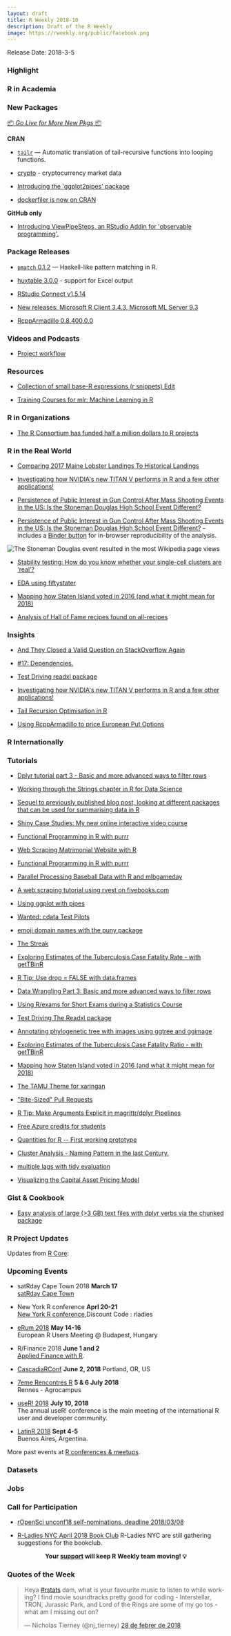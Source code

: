 ```yaml
---
layout: draft
title: R Weekly 2018-10
description: Draft of the R Weekly
image: https://rweekly.org/public/facebook.png
---
```


Release Date: 2018-3-5

###  Highlight



###  R in Academia



###  New Packages

<p class="added-hostname"><a href="https://rweekly.org/live" target="_blank" class="externalLink">📦 <i>Go Live for More New Pkgs</i> 📦</a></p>

**CRAN**

+ [`tailr`](https://cran.r-project.org/web/packages/tailr/) — Automatic translation of tail-recursive functions into looping functions.


+ [crypto](https://CRAN.R-project.org/package=crypto) - cryptocurrency market data

+ [Introducing the 'ggplot2pipes' package](https://coolbutuseless.bitbucket.io/2018/02/27/introducing-the-ggplot2pipes-package/)

+ [dockerfiler is now on CRAN](http://colinfay.me/dockerfiler-cran/)

**GitHub only**

+ [Introducing ViewPipeSteps, an RStudio Addin for 'observable programming'.](https://daranzolin.github.io/articles/2018-02/ViewPipeSteps)

### Package Releases

+ [`pmatch` 0.1.2](https://cran.r-project.org/web/packages/pmatch/) —  Haskell-like pattern matching in R.


+ [huxtable 3.0.0](https://cran.r-project.org/package=huxtable) - support for Excel output

+ [RStudio Connect v1.5.14](https://blog.rstudio.com/2018/03/02/rstudio-connect-v1-5-14/)

+ [New releases: Microsoft R Client 3.4.3, Microsoft ML Server 9.3](http://blog.revolutionanalytics.com/2018/02/mrclient343.html)

+ [RcppArmadillo 0.8.400.0.0](http://dirk.eddelbuettel.com/blog/2018/03/01#rcpparmadillo_0.8.400.0.0)

###  Videos and Podcasts

+ [Project workflow](https://www.youtube.com/watch?v=boKFxBniUH0)


###  Resources

+ [Collection of small base-R expressions (r snippets) Edit](https://github.com/amrrs/30-seconds-of-r-code)

+ [Training Courses for mlr: Machine Learning in R](https://mlr-org.github.io/mlr-training-courses/)

###  R in Organizations


+ [The R Consortium has funded half a million dollars to R projects](http://blog.revolutionanalytics.com/2018/02/r-consortium-milestone.html)


### R in the Real World

+ [Comparing 2017 Maine Lobster Landings To Historical Landings](https://rud.is/b/2018/03/02/comparing-2017-maine-lobster-landings-to-historical-landings/)

+ [Investigating how NVIDIA's new TITAN V performs in R and a few other applications!](https://www.brucemeng.ca/post/titan-v-and-r-performance/)

+ [Persistence of Public Interest in Gun Control After Mass Shooting Events in the US: Is the Stoneman Douglas High School Event Different?](https://rawgit.com/benmarwick/Persistence-of-Public-Interest-in-Gun-Control/master/README.html)

+ [Persistence of Public Interest in Gun Control After Mass Shooting Events in the US: Is the Stoneman Douglas High School Event Different?](https://cdn.rawgit.com/benmarwick/Persistence-of-Public-Interest-in-Gun-Control/a6bc2bf5/README.html) - includes a [Binder button](https://mybinder.org/v2/gh/benmarwick/Persistence-of-Public-Interest-in-Gun-Control/master) for in-browser reproducibility of the analysis.

![The Stoneman Douglas event resulted in the most Wikipedia page views](https://raw.githubusercontent.com/benmarwick/Persistence-of-Public-Interest-in-Gun-Control/master/figures/unnamed-chunk-14-1.png)

+ [Stability testing: How do you know whether your single-cell clusters are ‘real’?](http://jef.works/blog/2018/02/28/stability-testing/)

+ [EDA using fiftystater](https://pradeepadhokshaja.wordpress.com/2018/02/27/exploratory-data-analysis-of-the-zillow-housing-data/)


+ [Mapping how Staten Island voted in 2016 (and what it might mean for 2018)](https://mattherman.info/blog/cd11-vote/)

+ [Analysis of Hall of Fame recipes found on all-recipes](https://p-mckenzie.github.io/r/2018/02/23/allrecipes-hall-of-fame/)


### Insights

+ [And They Closed a Valid Question on StackOverflow Again](https://yihui.name/en/2018/02/closed-so-question/)

+ [#17: Dependencies.](http://dirk.eddelbuettel.com/blog/2018/02/28#017_dependencies)

+ [Test Driving readxl package](http://kgilds.rbind.io/2018/02/26/test-driving-readxl-package/)

+ [Investigating how NVIDIA's new TITAN V performs in R and a few other applications!](https://www.brucemeng.ca/post/titan-v-and-r-performance/)

+ [Tail Recursion Optimisation in R](https://mailund.github.io/r-programmer-blog/post/2018-03-02-tailr-tail-recursion-optimisation-in-r/)

+ [Using RcppArmadillo to price European Put Options](http://gallery.rcpp.org//articles/black-scholes-three-ways/)


### R Internationally




###  Tutorials

+ [Dplyr tutorial part 3 - Basic and more advanced ways to filter rows](https://suzan.rbind.io/2018/02/dplyr-tutorial-3/)

+ [Working through the Strings chapter in R for Data Science](http://annamarbut.blogspot.com/2018/02/working-with-strings.html)

+ [Sequel to previously published blog post, looking at different packages that can be used for summarising data in R](https://dabblingwithdata.wordpress.com/2018/02/26/r-packages-for-summarising-data-part-2/)

+ [Shiny Case Studies: My new online interactive video course](https://deanattali.com/blog/shiny-use-cases-datacamp-course/)

+ [Functional Programming in R with purrr](https://towardsdatascience.com/functional-programming-in-r-with-purrr-469e597d0229)

+ [Web Scraping Matrimonial Website with R](https://www.listendata.com/2018/02/web-scraping-website-with-r.html)

+ [Functional Programming in R with purrr](https://towardsdatascience.com/functional-programming-in-r-with-purrr-469e597d0229)

+ [Parallel Processing Baseball Data with R and mlbgameday](http://www.datascienceriot.com//r/mlbgameday-basics/)

+ [A web scraping tutorial using rvest on fivebooks.com](https://edomt.github.io/Rvest-Fivebooks/)

+ [Using ggplot with pipes](https://coolbutuseless.bitbucket.io/2018/02/25/using-ggplot-with-pipes/)

+ [Wanted: cdata Test Pilots](http://www.win-vector.com/blog/2018/02/wanted-cdata-test-pilots/)

+ [emoji domain names with the puny package](https://purrple.cat/blog/2018/02/26/emoji-domain-names-with-the-puny-package/)

+ [The Streak](http://kgilds.rbind.io/2018/02/26/the-streak/)

+ [Exploring Estimates of the Tuberculosis Case Fatality Rate - with getTBinR](http://www.samabbott.co.uk/post/est-cfr-gettbinr/)

+ [R Tip: Use drop = FALSE with data.frames](http://www.win-vector.com/blog/2018/02/r-tip-use-drop-false-with-data-frames/)

+ [Data Wrangling Part 3: Basic and more advanced ways to filter rows](https://suzan.rbind.io/2018/02/dplyr-tutorial-3/)

+ [Using R/exams for Short Exams during a Statistics Course](http://www.R-exams.org/general/uni_koblenz_landau/)


+ [Test Driving The Readxl package](http://kgilds.rbind.io/2018/02/26/test-driving-readxl-package/)

+ [Annotating phylogenetic tree with images using ggtree and ggimage](https://guangchuangyu.github.io/2018/03/annotating-phylogenetic-tree-with-images-using-ggtree-and-ggimage/)

+ [Exploring Estimates of the Tuberculosis Case Fatality Ratio - with getTBinR](http://www.samabbott.co.uk/post/est-cfr-gettbinr/)

+ [ Mapping how Staten Island voted in 2016 (and what it might mean for 2018)](https://mattherman.info/blog/cd11-vote/)

+ [The TAMU Theme for xaringan](https://yihui.name/en/2018/02/tamu-theme-xaringan/)

+ ["Bite-Sized" Pull Requests](https://yihui.name/en/2018/02/bite-sized-pull-requests/)

+ [R Tip: Make Arguments Explicit in magrittr/dplyr Pipelines](http://www.win-vector.com/blog/2018/03/r-tip-make-arguments-explicit-in-magrittr-dplyr-pipelines/)

+ [Free Azure credits for students](http://blog.revolutionanalytics.com/2018/03/free-azure-credits-for-students.html)

+ [Quantities for R -- First working prototype](http://r-spatial.org//r/2018/03/01/quantities-first-prototype.html)

+ [Cluster Analysis - Naming Pattern in the last Century.](http://flovv.github.io/Cluster_analysis/)

+ [multiple lags with tidy evaluation](https://purrple.cat/blog/2018/03/02/multiple-lags-with-tidy-evaluation/)

+ [Visualizing the Capital Asset Pricing Model](https://rviews.rstudio.com/2018/03/02/capm-and-visualization/)

<!--<div class="post-more-begin"></div><div class="post-more-end"></div>-->

### Gist & Cookbook

+ [Easy analysis of large (>3 GB) text files with dplyr verbs via the chunked package](https://gist.github.com/benmarwick/20eac969ce9199756dc074801f5b531d)


###  R Project Updates

Updates from [R Core](http://developer.r-project.org/blosxom.cgi/R-devel/NEWS):



###  Upcoming Events

+ satRday Cape Town 2018 **March 17** <br />
[satRday Cape Town](http://capetown2018.satrdays.org/)

+ New York R conference **Aprl 20-21** <br />
[New York R conference](https://www.rstats.nyc/),Discount Code : rladies

+ [eRum 2018](http://2018.erum.io) **May 14-16** <br />
European R Users Meeting @ Budapest, Hungary

+ R/Finance 2018 **June 1 and 2** <br />
[Applied Finance with R](http://www.rinfinance.com).

+ [CascadiaRConf](https://cascadiarconf.com/) **June 2, 2018**
Portland, OR, US

+ [7eme Rencontres R](https://r2018-rennes.sciencesconf.org/)  **5 & 6 July 2018** <br />
Rennes - Agrocampus

+ [useR! 2018](https://user2018.r-project.org/) **July 10, 2018** <br />
The annual useR! conference is the main meeting of the international R user and developer community.

+ [LatinR 2018](http://latin-r.com/) **Sept 4-5** <br />
Buenos Aires, Argentina.

More past events at [R conferences & meetups](https://conf.rweekly.org).

### Datasets




### Jobs




###  Call for Participation

+ [rOpenSci unconf18 self-nominations, deadline 2018/03/08](https://ropensci.org/blog/2018/02/08/unconf2018/)

+ [R-Ladies NYC April 2018 Book Club](https://www.goodreads.com/group/show/225365-r-ladies-nyc) R-Ladies NYC are still gathering suggestions for the bookclub.

<p class="hide-support added-hostname support-rweekly" style="text-align: center;font-weight: bold;">Your <a class="non-visited externalLink" href="https://www.patreon.com/rweekly" onclick="pas(this)">support</a> will keep R Weekly team moving! 💡</p>

###  Quotes of the Week

<blockquote class="twitter-tweet" data-lang="ca"><p lang="en" dir="ltr">Heya <a href="https://twitter.com/hashtag/rstats?src=hash&amp;ref_src=twsrc%5Etfw">#rstats</a> dam, what is your favourite music to listen to while working? I find movie soundtracks pretty good for coding - Interstellar, TRON, Jurassic Park, and Lord of the Rings are some of my go tos - what am I missing out on?</p>&mdash; Nicholas Tierney (@nj_tierney) <a href="https://twitter.com/nj_tierney/status/968987448553324544?ref_src=twsrc%5Etfw">28 de febrer de 2018</a></blockquote>
<script async src="https://platform.twitter.com/widgets.js" charset="utf-8"></script>

